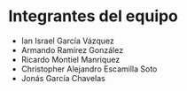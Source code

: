 # Integrantes del equipo
- Ian Israel García Vázquez
- Armando Ramírez González
- Ricardo Montiel Manriquez
- Christopher Alejandro Escamilla Soto
- Jonás García Chavelas

